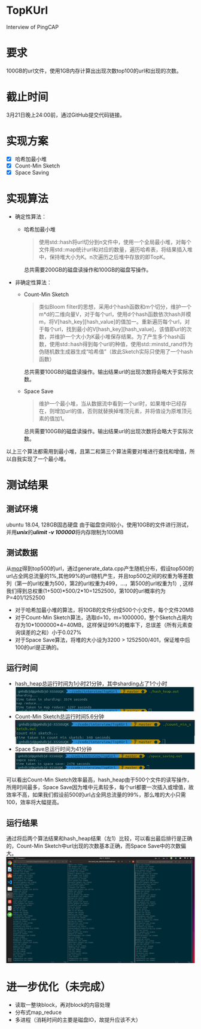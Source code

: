 # TopKUrl
Interview of PingCAP

# 要求
100GB的url文件，使用1GB内存计算出出现次数top100的url和出现的次数。

# 截止时间
3月21日晚上24:00前，通过GitHub提交代码链接。

# 实现方案
  - [x] 哈希加最小堆
  - [x] Count-Min Sketch
  - [x] Space Saving

# 实现算法
- 确定性算法：
  - 哈希加最小堆
    > 使用std::hash将url切分到n文件中，使用一个全局最小堆，对每个文件用std::map统计url和对应的数量，遍历哈希表，将结果插入堆中，保持堆大小为K。n次遍历之后堆中存放的即TopK。
    
    总共需要200GB的磁盘读操作和100GB的磁盘写操作。

- 非确定性算法：
  - Count-Min Sketch
    > 类似Bloom filter的思想，采用d个hash函数和m个切分，维护一个m*d的二维向量V，对于每个url，使用d个hash函数依次hash并模m，将V[hash_key][hash_value]的值加一。重新遍历每个url，对于每个url，找到最小的V[hash_key][hash_value]，该值即url的次数，并维护一个大小为K最小堆保存结果。为了产生多个hash函数，使用std::hash得到每个url的种值，使用std::minstd_rand作为伪随机数生成器生成“哈希值”（故此Sketch实际只使用了一个hash函数）

    总共需要100GB的磁盘读操作。输出结果url的出现次数将会略大于实际次数。

  - Space Save
    > 维护一个最小堆，当从数据流中看到一个url时，如果堆中已经存在，则增加url的值，否则就替换掉堆顶元素，并将值设为原堆顶元素的值加1。

    总共需要100GB的磁盘读操作。输出结果url的出现次数将会略大于实际次数。

以上三个算法都需用到最小堆，且第二和第三个算法需要对堆进行查找和增值，所以自我实现了一个最小堆。

# 测试结果

## 测试环境
ubuntu 18.04, 128GB固态硬盘
由于磁盘空间较小，使用10GB的文件进行测试，并用***unix***的***ulimit -v 100000***将内存限制为100MB

## 测试数据
从[moz](https://moz.com/top500)得到top500的url，通过generate_data.cpp产生随机分布，假设top500的url占全网总流量的1%,其他99%的url随机产生，并且top500之间的权重为等差数列（第一的url权重为500，第2的url权重为499，...，第500的url权重为1）, 这样我们得到总权重(1+500)\*500/2\*10=1252500，第100的url概率约为P=401/1252500

- 对于哈希加最小堆的算法，将10GB的文件分成500个小文件，每个文件20MB
- 对于Count-Min Sketch算法，选取d=10，m=1000000，整个Sketch占用内存为10\*1000000\*4=40MB，这样保证99%的概率下，总误差（所有元素查询误差的之和）小于0.027%
- 对于Space Save算法，将堆的大小设为3200 > 1252500/401，保证堆中后100的url是正确的。

## 运行时间
- hash_heap总运行时间为1小时21分钟，其中sharding占了1个小时
  ![](screenshot/hash_heap.jpg)
- Count-Min Sketch总运行时间5.6分钟
  ![](screenshot/count_min_sketch.jpg)
- Space Save总运行时间为41分钟
  ![](screenshot/space_save.jpg)

可以看出Count-Min Sketch效率最高，hash_heap由于500个文件的读写操作，所用时间最多，Space Save因为堆中元素较多，每个url都要一次插入或增值，故效率不高，如果我们假设前500的url占全网总流量的99%，那么堆的大小只需100，效率将大幅提高。

## 运行结果
通过将后两个算法结果和hash_heap结果（左1）比较，可以看出最后排行是正确的，Count-Min Sketch中url出现的次数基本正确，而Space Save中的次数偏大。
![](screenshot/result.png)



# 进一步优化（未完成）
- 读取一整块block，再对block的内容处理
- 分布式map_reduce
- 多进程（消耗时间的主要是磁盘IO，故提升应该不大）